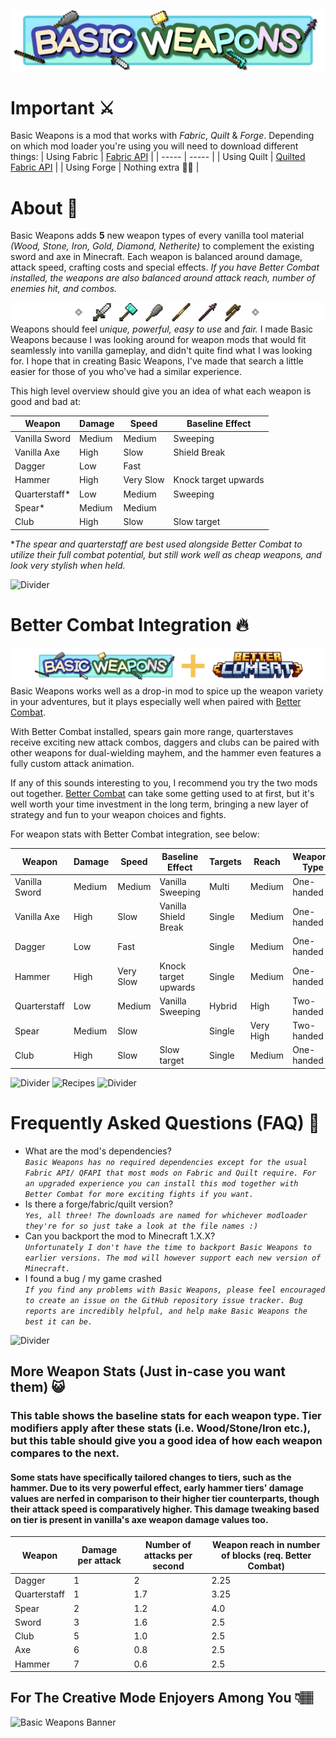 ![Basic Weapons Banner](https://github.com/Khazoda/basic-weapons/blob/Web-Assets/description_common/banner.png?raw=true)

# Important ⚔️

Basic Weapons is a mod that works with *Fabric*, _Quilt_ & _Forge_. Depending on which mod loader you're using you will need to download different things:
| Using Fabric | [Fabric API](https://legacy.curseforge.com/minecraft/mc-mods/fabric-api) |
| ----- | ----- |
| Using Quilt | [Quilted Fabric API](https://legacy.curseforge.com/minecraft/mc-mods/qsl) |
| Using Forge | Nothing extra 👍🏽 |

# About 🤺

Basic Weapons adds **5** new weapon types of every vanilla tool material _(Wood, Stone, Iron, Gold, Diamond, Netherite)_ to complement the existing sword and axe in Minecraft. Each weapon is balanced around damage, attack speed, crafting costs and special effects. _If you have Better Combat installed, the weapons are also balanced around attack reach, number of enemies hit, and combos._

![Divider](https://github.com/Khazoda/basic-weapons/blob/Web-Assets/description_common/showcase.png?raw=true)
Weapons should feel _unique, powerful, easy to use_ and _fair._ I made Basic Weapons because I was looking around for weapon mods that would fit seamlessly into vanilla gameplay, and didn't quite find what I was looking for. I hope that in creating Basic Weapons, I've made that search a little easier for those of you who've had a similar experience.

This high level overview should give you an idea of what each weapon is good and bad at:

| Weapon         | Damage | Speed     | Baseline Effect      |
| -------------- | ------ | --------- | -------------------- |
| Vanilla Sword  | Medium | Medium    | Sweeping             |
| Vanilla Axe    | High   | Slow      | Shield Break         |
| Dagger         | Low    | Fast      |                      |
| Hammer         | High   | Very Slow | Knock target upwards |
| Quarterstaff\* | Low    | Medium    | Sweeping             |
| Spear\*        | Medium | Medium    |                      |
| Club           | High   | Slow      | Slow target          |

\*_The spear and quarterstaff are best used alongside Better Combat to utilize their full combat potential, but still work well as cheap weapons, and look very stylish when held._

![Divider](https://github.com/Khazoda/basic-weapons/blob/Web-Assets/description_common/divider_1.png?raw=true)

# Better Combat Integration 🔥

![Better Combat + Basic Weapons](https://github.com/Khazoda/basic-weapons/blob/Web-Assets/description_common/bettercombat.png?raw=true)
Basic Weapons works well as a drop-in mod to spice up the weapon variety in your adventures, but it plays especially well when paired with [Better Combat](https://modrinth.com/mod/better-combat).

With Better Combat installed, spears gain more range, quarterstaves receive exciting new attack combos, daggers and clubs can be paired with other weapons for dual-wielding mayhem, and the hammer even features a fully custom attack animation.

If any of this sounds interesting to you, I recommend you try the two mods out together. [Better Combat](https://modrinth.com/mod/better-combat) can take some getting used to at first, but it's well worth your time investment in the long term, bringing a new layer of strategy and fun to your weapon choices and fights.

For weapon stats with Better Combat integration, see below:

| Weapon        | Damage | Speed     | Baseline Effect      | Targets | Reach     | Weapon-Type |
| ------------- | ------ | --------- | -------------------- | ------- | --------- | ----------- |
| Vanilla Sword | Medium | Medium    | Vanilla Sweeping     | Multi   | Medium    | One-handed  |
| Vanilla Axe   | High   | Slow      | Vanilla Shield Break | Single  | Medium    | One-handed  |
| Dagger        | Low    | Fast      |                      | Single  | Medium    | One-handed  |
| Hammer        | High   | Very Slow | Knock target upwards | Single  | Medium    | One-handed  |
| Quarterstaff  | Low    | Medium    | Vanilla Sweeping     | Hybrid  | High      | Two-handed  |
| Spear         | Medium | Slow      |                      | Single  | Very High | Two-handed  |
| Club          | High   | Slow      | Slow target          | Single  | Medium    | One-handed  |

![Divider](https://github.com/Khazoda/basic-weapons/blob/Web-Assets/description_common/divider_2.png?raw=true)
![Recipes](https://github.com/Khazoda/basic-weapons/blob/Web-Assets/description_common/recipes.png?raw=true)
![Divider](https://github.com/Khazoda/basic-weapons/blob/Web-Assets/description_common/divider_3.png?raw=true)

# Frequently Asked Questions (FAQ) 🧡

- What are the mod's dependencies?  
  _`Basic Weapons has no required dependencies except for the usual Fabric API/ QFAPI that most mods on Fabric and Quilt require. For an upgraded experience you can install this mod together with Better Combat for more exciting fights if you want.`_
- Is there a forge/fabric/quilt version?  
  _`Yes, all three! The downloads are named for whichever modloader they're for so just take a look at the file names :)`_
- Can you backport the mod to Minecraft 1.X.X?  
  _`Unfortunately I don't have the time to backport Basic Weapons to earlier versions. The mod will however support each new version of Minecraft.`_
- I found a bug / my game crashed  
   _`If you find any problems with Basic Weapons, please feel encouraged to create an issue on the GitHub repository issue tracker. Bug reports are incredibly helpful, and help make Basic Weapons the best it can be.`_

![Divider](https://github.com/Khazoda/basic-weapons/blob/Web-Assets/description_common/divider_4.png?raw=true)

## More Weapon Stats (Just in-case you want them) 😺

### This table shows the baseline stats for each weapon type. Tier modifiers apply after these stats (i.e. Wood/Stone/Iron etc.), but this table should give you a good idea of how each weapon compares to the next.

#### Some stats have specifically tailored changes to tiers, such as the hammer. Due to its very powerful effect, early hammer tiers' damage values are nerfed in comparison to their higher tier counterparts, though their attack speed is comparatively higher. This damage tweaking based on tier is present in vanilla's axe weapon damage values too.

| Weapon       | Damage per attack | Number of attacks per second | Weapon reach in number of blocks (req. Better Combat) |
| ------------ | ----------------- | ---------------------------- | ----------------------------------------------------- |
| Dagger       | 1                 | 2                            | 2.25                                                  |
| Quarterstaff | 1                 | 1.7                          | 3.25                                                  |
| Spear        | 2                 | 1.2                          | 4.0                                                   |
| Sword        | 3                 | 1.6                          | 2.5                                                   |
| Club         | 5                 | 1.0                          | 2.5                                                   |
| Axe          | 6                 | 0.8                          | 2.5                                                   |
| Hammer       | 7                 | 0.6                          | 2.5                                                   |

## For The Creative Mode Enjoyers Among You 👇🏽

![Basic Weapons Banner](https://github.com/Khazoda/basic-weapons/blob/Web-Assets/description_common/creativetab.png?raw=true)
